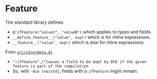 # Feature

The standard library defines
- `@:ifFeature("value1", "valueN")` which applies to types and fields.
- `__define_feature__("value", expr)` which is for inline expressions.
- `__feature__("value", expr)` which is also for inline expressions.

From [`src/core/meta.ml`](https://github.com/HaxeFoundation/haxe/blob/cdd87e19560410ae366a1a2aed4e143f34528657/src/core/meta.ml)
- `":ifFeature",("Causes a field to be kept by DCE if the given feature is part of the compilation`
- So, with `-dce [no|std]`, fields with `@:ifFeature` might remain.